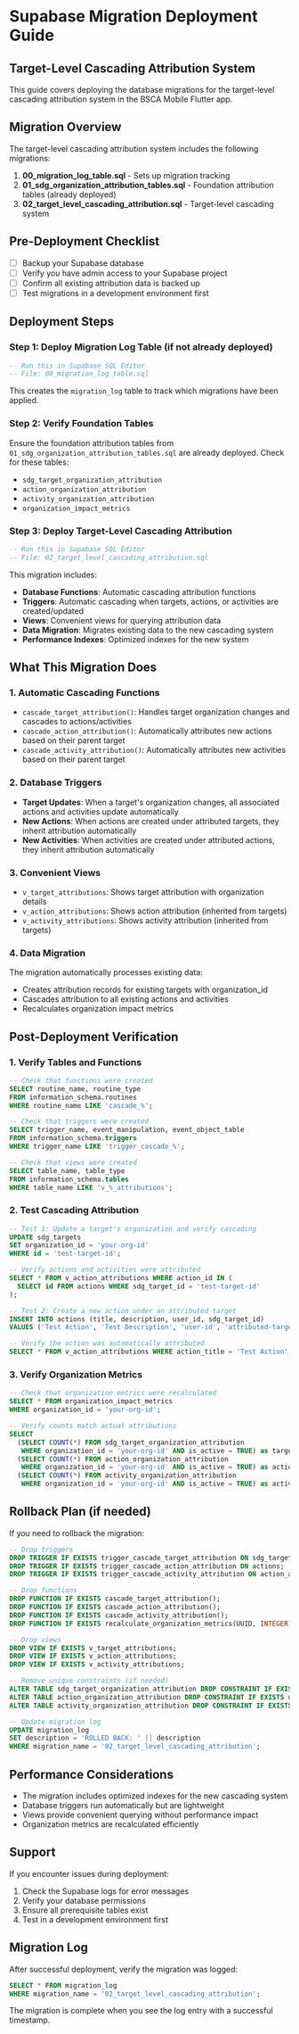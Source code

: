 # Supabase Migration Deployment Guide

## Target-Level Cascading Attribution System

This guide covers deploying the database migrations for the target-level cascading attribution system in the BSCA Mobile Flutter app.

## Migration Overview

The target-level cascading attribution system includes the following migrations:

1. **00_migration_log_table.sql** - Sets up migration tracking
2. **01_sdg_organization_attribution_tables.sql** - Foundation attribution tables (already deployed)
3. **02_target_level_cascading_attribution.sql** - Target-level cascading system

## Pre-Deployment Checklist

- [ ] Backup your Supabase database
- [ ] Verify you have admin access to your Supabase project
- [ ] Confirm all existing attribution data is backed up
- [ ] Test migrations in a development environment first

## Deployment Steps

### Step 1: Deploy Migration Log Table (if not already deployed)

```sql
-- Run this in Supabase SQL Editor
-- File: 00_migration_log_table.sql
```

This creates the `migration_log` table to track which migrations have been applied.

### Step 2: Verify Foundation Tables

Ensure the foundation attribution tables from `01_sdg_organization_attribution_tables.sql` are already deployed. Check for these tables:

- `sdg_target_organization_attribution`
- `action_organization_attribution` 
- `activity_organization_attribution`
- `organization_impact_metrics`

### Step 3: Deploy Target-Level Cascading Attribution

```sql
-- Run this in Supabase SQL Editor
-- File: 02_target_level_cascading_attribution.sql
```

This migration includes:

- **Database Functions**: Automatic cascading attribution functions
- **Triggers**: Automatic cascading when targets, actions, or activities are created/updated
- **Views**: Convenient views for querying attribution data
- **Data Migration**: Migrates existing data to the new cascading system
- **Performance Indexes**: Optimized indexes for the new system

## What This Migration Does

### 1. Automatic Cascading Functions

- `cascade_target_attribution()`: Handles target organization changes and cascades to actions/activities
- `cascade_action_attribution()`: Automatically attributes new actions based on their parent target
- `cascade_activity_attribution()`: Automatically attributes new activities based on their parent target

### 2. Database Triggers

- **Target Updates**: When a target's organization changes, all associated actions and activities update automatically
- **New Actions**: When actions are created under attributed targets, they inherit attribution automatically
- **New Activities**: When activities are created under attributed actions, they inherit attribution automatically

### 3. Convenient Views

- `v_target_attributions`: Shows target attribution with organization details
- `v_action_attributions`: Shows action attribution (inherited from targets)
- `v_activity_attributions`: Shows activity attribution (inherited from targets)

### 4. Data Migration

The migration automatically processes existing data:
- Creates attribution records for existing targets with organization_id
- Cascades attribution to all existing actions and activities
- Recalculates organization impact metrics

## Post-Deployment Verification

### 1. Verify Tables and Functions

```sql
-- Check that functions were created
SELECT routine_name, routine_type 
FROM information_schema.routines 
WHERE routine_name LIKE 'cascade_%';

-- Check that triggers were created
SELECT trigger_name, event_manipulation, event_object_table
FROM information_schema.triggers 
WHERE trigger_name LIKE 'trigger_cascade_%';

-- Check that views were created
SELECT table_name, table_type
FROM information_schema.tables 
WHERE table_name LIKE 'v_%_attributions';
```

### 2. Test Cascading Attribution

```sql
-- Test 1: Update a target's organization and verify cascading
UPDATE sdg_targets 
SET organization_id = 'your-org-id' 
WHERE id = 'test-target-id';

-- Verify actions and activities were attributed
SELECT * FROM v_action_attributions WHERE action_id IN (
  SELECT id FROM actions WHERE sdg_target_id = 'test-target-id'
);

-- Test 2: Create a new action under an attributed target
INSERT INTO actions (title, description, user_id, sdg_target_id) 
VALUES ('Test Action', 'Test Description', 'user-id', 'attributed-target-id');

-- Verify the action was automatically attributed
SELECT * FROM v_action_attributions WHERE action_title = 'Test Action';
```

### 3. Verify Organization Metrics

```sql
-- Check that organization metrics were recalculated
SELECT * FROM organization_impact_metrics 
WHERE organization_id = 'your-org-id';

-- Verify counts match actual attributions
SELECT 
  (SELECT COUNT(*) FROM sdg_target_organization_attribution 
   WHERE organization_id = 'your-org-id' AND is_active = TRUE) as targets,
  (SELECT COUNT(*) FROM action_organization_attribution 
   WHERE organization_id = 'your-org-id' AND is_active = TRUE) as actions,
  (SELECT COUNT(*) FROM activity_organization_attribution 
   WHERE organization_id = 'your-org-id' AND is_active = TRUE) as activities;
```

## Rollback Plan (if needed)

If you need to rollback the migration:

```sql
-- Drop triggers
DROP TRIGGER IF EXISTS trigger_cascade_target_attribution ON sdg_targets;
DROP TRIGGER IF EXISTS trigger_cascade_action_attribution ON actions;
DROP TRIGGER IF EXISTS trigger_cascade_activity_attribution ON action_activities;

-- Drop functions
DROP FUNCTION IF EXISTS cascade_target_attribution();
DROP FUNCTION IF EXISTS cascade_action_attribution();
DROP FUNCTION IF EXISTS cascade_activity_attribution();
DROP FUNCTION IF EXISTS recalculate_organization_metrics(UUID, INTEGER);

-- Drop views
DROP VIEW IF EXISTS v_target_attributions;
DROP VIEW IF EXISTS v_action_attributions;
DROP VIEW IF EXISTS v_activity_attributions;

-- Remove unique constraints (if needed)
ALTER TABLE sdg_target_organization_attribution DROP CONSTRAINT IF EXISTS unique_active_target_attribution;
ALTER TABLE action_organization_attribution DROP CONSTRAINT IF EXISTS unique_active_action_attribution;
ALTER TABLE activity_organization_attribution DROP CONSTRAINT IF EXISTS unique_active_activity_attribution;

-- Update migration log
UPDATE migration_log 
SET description = 'ROLLED BACK: ' || description 
WHERE migration_name = '02_target_level_cascading_attribution';
```

## Performance Considerations

- The migration includes optimized indexes for the new cascading system
- Database triggers run automatically but are lightweight
- Views provide convenient querying without performance impact
- Organization metrics are recalculated efficiently

## Support

If you encounter issues during deployment:

1. Check the Supabase logs for error messages
2. Verify your database permissions
3. Ensure all prerequisite tables exist
4. Test in a development environment first

## Migration Log

After successful deployment, verify the migration was logged:

```sql
SELECT * FROM migration_log 
WHERE migration_name = '02_target_level_cascading_attribution';
```

The migration is complete when you see the log entry with a successful timestamp.
